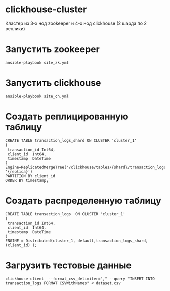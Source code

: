 # clickhouse-cluster

Кластер из 3-х нод zookeeper и 4-х нод clickhouse (2 шарда по 2 реплики)

# Запустить zookeeper
```
ansible-playbook site_zk.yml
```

# Запустить clickhouse
```
ansible-playbook site_ch.yml
```

# Создать реплицированную таблицу
```
CREATE TABLE transaction_logs_shard ON CLUSTER 'cluster_1'
(
 transaction_id Int64,
 client_id  Int64,
 timestamp  DateTime
)
Engine=ReplicatedMergeTree('/clickhouse/tables/{shard}/transaction_logs_shard', '{replica}')
PARTITION BY client_id
ORDER BY timestamp;
```

# Создать распределенную таблицу
```
CREATE TABLE transaction_logs  ON CLUSTER 'cluster_1'
(
 transaction_id Int64,
 client_id  Int64,
 timestamp  DateTime
)
ENGINE = Distributed(cluster_1, default,transaction_logs_shard, (client_id) );
```

# Загрузить тестовые данные
```
clickhouse-client  --format_csv_delimiter="," --query "INSERT INTO transaction_logs FORMAT CSVWithNames" < dataset.csv
```
